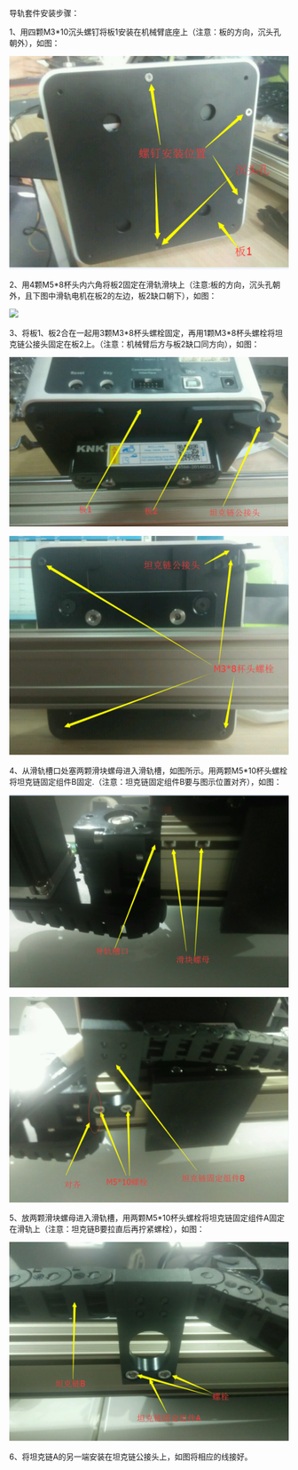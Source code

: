 导轨套件安装步骤：

1、用四颗M3\*10沉头螺钉将板1安装在机械臂底座上（注意：板的方向，沉头孔朝外），如图：

![](/assets/import.png89)

2、用4颗M5\*8杯头内六角将板2固定在滑轨滑块上（注意:板的方向，沉头孔朝外，且下图中滑轨电机在板2的左边，板2缺口朝下），如图：

![](/assets/二)

3、将板1、板2合在一起用3颗M3\*8杯头螺栓固定，再用1颗M3\*8杯头螺栓将坦克链公接头固定在板2上。（注意：机械臂后方与板2缺口同方向），如图：

![](/assets/890)

![](/assets/90-)

4、从滑轨槽口处塞两颗滑块螺母进入滑轨槽，如图所示。用两颗M5\*10杯头螺栓将坦克链固定组件B固定.（注意：坦克链固定组件B要与图示位置对齐），如图：

![](/assets/考虑)

![](/assets/im【】)

5、放两颗滑块螺母进入滑轨槽，用两颗M5\*10杯头螺栓将坦克链固定组件A固定在滑轨上（注意：坦克链B要拉直后再拧紧螺栓），如图：

![](/assets/imdc)

6、将坦克链A的另一端安装在坦克链公接头上，如图将相应的线接好。

